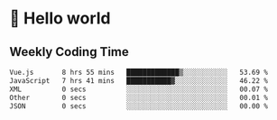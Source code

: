 # 🍻 Hello world

## Weekly Coding Time
<!--START_SECTION:waka-->

```txt
Vue.js       8 hrs 55 mins   █████████████▒░░░░░░░░░░░   53.69 %
JavaScript   7 hrs 41 mins   ███████████▓░░░░░░░░░░░░░   46.22 %
XML          0 secs          ░░░░░░░░░░░░░░░░░░░░░░░░░   00.07 %
Other        0 secs          ░░░░░░░░░░░░░░░░░░░░░░░░░   00.01 %
JSON         0 secs          ░░░░░░░░░░░░░░░░░░░░░░░░░   00.00 %
```

<!--END_SECTION:waka-->
